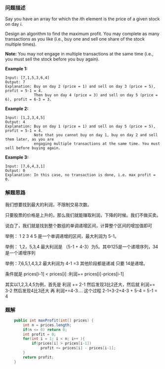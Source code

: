 ### 问题描述

Say you have an array for which the *i*th element is the price of a given stock on day *i*.

Design an algorithm to find the maximum profit. You may complete as many transactions as you like (i.e., buy one and sell one share of the stock multiple times).

**Note:** You may not engage in multiple transactions at the same time (i.e., you must sell the stock before you buy again).

**Example 1:**

```
Input: [7,1,5,3,6,4]
Output: 7
Explanation: Buy on day 2 (price = 1) and sell on day 3 (price = 5), profit = 5-1 = 4.
             Then buy on day 4 (price = 3) and sell on day 5 (price = 6), profit = 6-3 = 3.
```

**Example 2:**

```
Input: [1,2,3,4,5]
Output: 4
Explanation: Buy on day 1 (price = 1) and sell on day 5 (price = 5), profit = 5-1 = 4.
             Note that you cannot buy on day 1, buy on day 2 and sell them later, as you are
             engaging multiple transactions at the same time. You must sell before buying again.
```

**Example 3:**

```
Input: [7,6,4,3,1]
Output: 0
Explanation: In this case, no transaction is done, i.e. max profit = 0.
```

### 解题思路

我们想要找到最大的利润，不限制交易次数。

只要股票的价格是上升的，那么我们就能赚取利润，下降的时候。我们不做买卖。

说白了，我们就是找到整个数组的单调递增区间，计算整个区间的增加值即可

举例： 1 2 3 4 5   是一个单调递增的区间，最大利润为 5-1。

举例： 1,2，5,3,4 最大利润是 （5-1 +  4-3）为5。其中125是一个递增序列，34是一个递增序列

举例：7,6,5,1,4,3,2  最大利润为  4-1 =3  其他阶段都是递减 只要 14是递增。

条件就是  prices[i-1] < prices[i]  :利润+= prices[i]-prices[i-1]

其实以1,2,3,4,5为例，首先是 利润 += 2-1 然后发现3比2还大，然后就 利润+= 3-2 然后发现4比3还大 再 利润+=4-3.... 这个过程  2-1+3-2+4-3 + 5-4 = 5-1 = 4

### 题解

```java
    public int maxProfit(int[] prices) {
        int n = prices.length;
        if(n <= 0) return 0;
        int profit = 0;
        for(int i = 1; i < n; i++ ){
            if(prices[i] > prices[i-1])
                profit += prices[i] - prices[i-1];
        }
        return profit;
    }
```

